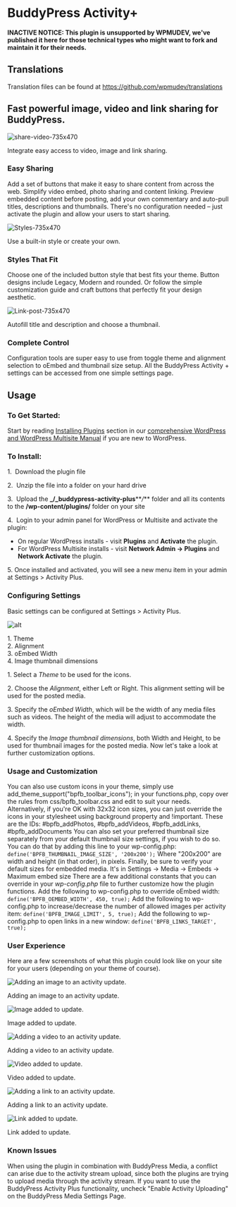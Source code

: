 # BuddyPress Activity+

**INACTIVE NOTICE: This plugin is unsupported by WPMUDEV, we've published it here for those technical types who might want to fork and maintain it for their needs.**

## Translations

Translation files can be found at https://github.com/wpmudev/translations

## Fast powerful image, video and link sharing for BuddyPress.

 

![share-video-735x470](https://premium.wpmudev.org/wp-content/uploads/2011/05/share-video-735x470.jpg)

 Integrate easy access to video, image and link sharing.

### Easy Sharing

Add a set of buttons that make it easy to share content from across the web. Simplify video embed, photo sharing and content linking. Preview embedded content before posting, add your own commentary and auto-pull titles, descriptions and thumbnails.  There's no configuration needed – just activate the plugin and allow your users to start sharing.  

![Styles-735x470](https://premium.wpmudev.org/wp-content/uploads/2011/05/Styles-735x470.jpg)

 Use a built-in style or create your own.

### Styles That Fit

Choose one of the included button style that best fits your theme. Button designs include Legacy, Modern and rounded. Or follow the simple customization guide and craft buttons that perfectly fit your design aesthetic.     

![Link-post-735x470](https://premium.wpmudev.org/wp-content/uploads/2011/05/Link-post-735x470.jpg)

 Autofill title and description and choose a thumbnail.

### Complete Control

Configuration tools are super easy to use from toggle theme and alignment selection to oEmbed and thumbnail size setup. All the BuddyPress Activity + settings can be accessed from one simple settings page. 

## Usage

### To Get Started:

Start by reading [Installing Plugins](https://premium.wpmudev.org/wpmu-manual/using-regular-plugins-on-wpmu/) section in our [comprehensive WordPress and WordPress Multisite Manual](https://premium.wpmudev.org/wpmu-manual/) if you are new to WordPress.

### To Install:

1.  Download the plugin file 

2.  Unzip the file into a folder on your hard drive 

3.  Upload the **_/_buddypress-activity-plus****_/_** folder and all its contents to the **/wp-content/plugins/** folder on your site 

4.  Login to your admin panel for WordPress or Multisite and activate the plugin:

*   On regular WordPress installs - visit **Plugins** and **Activate** the plugin.
*   For WordPress Multisite installs - visit **Network Admin -> Plugins** and **Network Activate** the plugin.

5\. Once installed and activated, you will see a new menu item in your admin at Settings > Activity Plus.

### Configuring Settings

Basic settings can be configured at Settings > Activity Plus. 

![alt](https://premium.wpmudev.org/wp-content/uploads/2011/05/buddypress-activity-plus-settings.png)

 1. Theme  
2\. Alignment  
3. oEmbed Width  
4. Image thumbnail dimensions

 1\. Select a _Theme_ to be used for the icons. 
 
 2\. Choose the _Alignment_, either Left or Right. This alignment setting will be used for the posted media. 
 
 3\. Specify the _oEmbed Width_, which will be the width of any media files such as videos. The height of the media will adjust to accommodate the width. 
 
 4\. Specify the _Image thumbnail dimensions_, both Width and Height, to be used for thumbnail images for the posted media. Now let's take a look at further customization options.

### Usage and Customization

You can also use custom icons in your theme, simply use add_theme_support("bpfb_toolbar_icons"); in your functions.php, copy over the rules from css/bpfb_toolbar.css and edit to suit your needs. Alternatively, if you're OK with 32x32 icon sizes, you can just override the icons in your stylesheet using background property and !important. These are the IDs: #bpfb_addPhotos, #bpfb_addVideos, #bpfb_addLinks, #bpfb_addDocuments You can also set your preferred thumbnail size separately from your default thumbnail size settings, if you wish to do so. You can do that by adding this line to your wp-config.php: `define('BPFB_THUMBNAIL_IMAGE_SIZE', '200x200');` Where "200x200" are width and height (in that order), in pixels. Finally, be sure to verify your default sizes for embedded media. It's in Settings -> Media -> Embeds -> Maximum embed size There are a few additional constants that you can override in your _wp-config.php_ file to further customize how the plugin functions. Add the following to wp-config.php to override oEmbed width: `define('BPFB_OEMBED_WIDTH', 450, true);` Add the following to wp-config.php to increase/decrease the number of allowed images per activity item: `define('BPFB_IMAGE_LIMIT', 5, true);` Add the following to wp-config.php to open links in a new window: `define('BPFB_LINKS_TARGET', true);`

### User Experience

Here are a few screenshots of what this plugin could look like on your site for your users (depending on your theme of course). 

![Adding an image to an activity update.](https://premium.wpmudev.org/wp-content/uploads/2011/05/buddypress-activity-plus-add-image.png)

 Adding an image to an activity update.

 

![Image added to update.](https://premium.wpmudev.org/wp-content/uploads/2011/05/buddypress-activity-plus-image-added.png)

 Image added to update.

 

![Adding a video to an activity update.](https://premium.wpmudev.org/wp-content/uploads/2011/05/buddypress-activity-plus-add-video.png)

 Adding a video to an activity update.

 

![Video added to update.](https://premium.wpmudev.org/wp-content/uploads/2011/05/buddypress-activity-plus-video-added.png)

 Video added to update.

 

![Adding a link to an activity update.](https://premium.wpmudev.org/wp-content/uploads/2011/05/buddypress-activity-plus-add-link.png)

 Adding a link to an activity update.

 

![Link added to update.](https://premium.wpmudev.org/wp-content/uploads/2011/05/buddypress-activity-plus-link-added.png)

 Link added to update.

### Known Issues

When using the plugin in combination with BuddyPress Media, a conflict can arise due to the activity stream upload, since both the plugins are trying to upload media through the activity stream. If you want to use the BuddyPress Activity Plus functionality, uncheck "Enable Activity Uploading" on the BuddyPress Media Settings Page.
